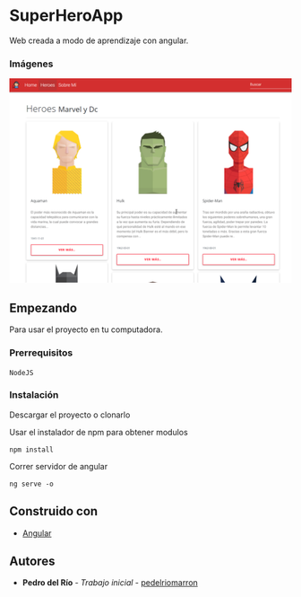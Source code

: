 # SuperHeroApp

Web creada a modo de aprendizaje con angular.

### Imágenes


![Texto alternativo](./src/assets/img/imgMD.png)


## Empezando

Para usar el proyecto en tu computadora.



### Prerrequisitos


```
NodeJS
```

### Instalación

Descargar el proyecto o clonarlo

Usar el instalador de npm para obtener modulos

```
npm install
```

Correr servidor de angular

```
ng serve -o
```


## Construido con

* [Angular](https://angular.io/docs)


## Autores

* **Pedro del Río** - *Trabajo inicial* - [pedelriomarron](https://github.com/pedelriomarron)
